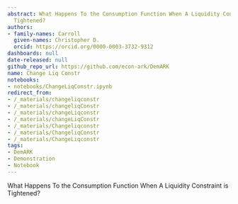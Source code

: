 ```yaml
---
abstract: What Happens To the Consumption Function When A Liquidity Constraint is
  Tightened?
authors:
- family-names: Carroll
  given-names: Christopher D.
  orcid: https://orcid.org/0000-0003-3732-9312
dashboards: null
date-released: null
github_repo_url: https://github.com/econ-ark/DemARK
name: Change Liq Constr
notebooks:
- notebooks/ChangeLiqConstr.ipynb
redirect_from:
- /_materials/changeliqconstr
- /_materials/changeliqConstr
- /_materials/changeLiqconstr
- /_materials/changeLiqConstr
- /_materials/Changeliqconstr
- /_materials/ChangeliqConstr
- /_materials/ChangeLiqconstr
tags:
- DemARK
- Demonstration
- Notebook
---
```


What Happens To the Consumption Function When A Liquidity Constraint is Tightened?